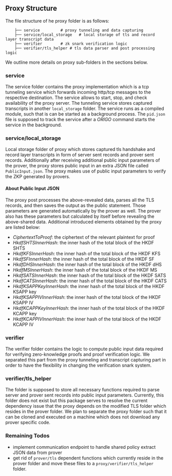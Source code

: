 ## Proxy Structure
The file structure of he proxy folder is as follows:

```
    ├── service			# proxy tunneling and data capturing
    ├── service/local_storage	# local storage of tls and record layer transcript data
    ├── verifier		# zk snark verification logic
    ├── verifier/tls_helper	# tls data parser and post processing logic
```
We outline more details on proxy sub-folders in the sections below.

### service
The service folder contains the proxy implementation which is a tcp tunneling service which forwards incoming http/tcp messages to the respective destination. The service allows to start, stop, and check availability of the proxy server. The tunneling service stores captured transcripts in another `local_storage` folder. The service runs as a compiled module, such that is can be started as a background process. The `pid.json` file is supposed to track the service after a _ORIGO_ command starts the service in the background.

### service/local\_storage
Local storage folder of proxy which stores captured tls handshake and record layer transcripts in form of server sent records and prover sent records. Additionally after receiving additional public input parameters of the prover, the proxy stores public input in an extra JSON file called `PublicInput.json`. The proxy makes use of public input parameters to verify the ZKP generated by provers.

#### About Public Input JSON
The proxy post processes the above-revealed data, parses all the TLS records, and then saves the output as the public statement. Those parameters are generated automatically by the prover as well. The prover also has these parameters but calculated by itself before revealing the above-shared data. Additional introduced elements obtained by the proxy are listed below:

- *CiphertextToProof*: the ciphertext of the relevant plaintext for proof
- *HkdfSHTSInnerHash*: the inner hash of the total block of the HKDF SHTS
- *HkdfKFSInnerHash*: the inner hash of the total block of the HKDF KFS
- *HkdfSFInnerHash*: the inner hash of the total block of the HKDF SF
- *HkdfDHSInnerHash*: the inner hash of the total block of the HKDF dHS
- *HkdfMSInnerHash*: the inner hash of the total block of the HKDF MS
- *HkdfSATSInnerHash*: the inner hash of the total block of the HKDF SATS
- *HkdfCATSInnerHash*: the inner hash of the total block of the HKDF CATS
- *HkdfKSAPPKeyInnerHash*: the inner hash of the total block of the HKDF KSAPP key
- *HkdfKSAPPIVInnerHash*: the inner hash of the total block of the HKDF KSAPP IV
- *HkdfKCAPPKeyInnerHash*: the inner hash of the total block of the HKDF KCAPP key
- *HkdfKCAPPIVInnerHash*: the inner hash of the total block of the HKDF KCAPP IV

### verifier
The verifier folder contains the logic to compute public input data required for verifying zero-knowledge proofs and proof verification logic. We separated this part from the proxy tunneling and transcript capturing part in order to have the flexibility in changing the verification snark system.

### verifier/tls\_helper
The folder is supposed to store all necessary functions required to parse server and prover sent records into public input parameters. Currently, this folder does not exist but this package serves to resolve the current dependency issue that the proxy depends on the modified TLS folder which resides in the prover folder. We plan to separate the proxy folder such that it can be cloned and executed on a machine which does not download any prover specific code.

### Remaining Todos
- implement communication endpoint to handle shared policy extract JSON data from prover
- get rid of `prover/tls` dependent functions which currently reside in the prover folder and move these files to a `proxy/verifier/tls_helper` folder.

